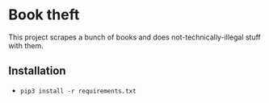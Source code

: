 # Book theft

This project scrapes a bunch of books and does not-technically-illegal stuff with them.

## Installation

- `pip3 install -r requirements.txt`